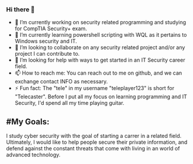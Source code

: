 ### Hi there 👋

- 🔭 I’m currently working on security related programming and studying for CompTIA Security+ exam.
- 🌱 I’m currently learning powershell scripting with WQL as it pertains to Windows security and IT.
- 👯 I’m looking to collaborate on any security related project and/or any project I can contribute to.
- 🤔 I’m looking for help with ways to get started in an IT Security career field. 
- 📫 How to reach me: You can reach out to me on github, and we can exchange contact INFO as necessary.
- ⚡ Fun fact: The "tele" in my username "teleplayer123" is short for "Telecaster". Before I put all my focus on
               learning programming and IT Security, I'd spend all my time playing guitar. 

#My Goals:
----
I study cyber security with the goal of starting a carrer in a related field. Ultimately,
I would like to help people secure their private information, and defend against the
constant threats that come with living in an world of advanced technology. 
